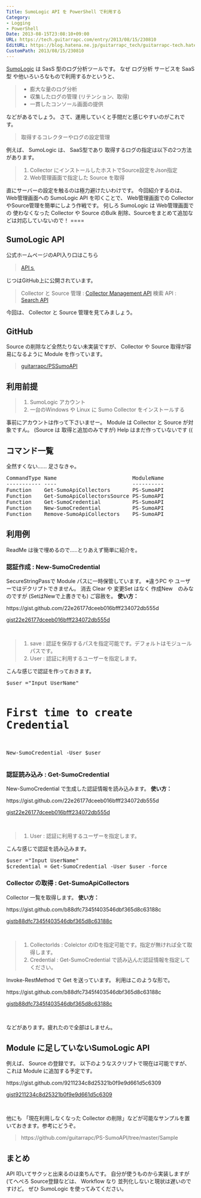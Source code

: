 ```yaml
---
Title: SumoLogic API を PowerShell で利用する
Category:
- Logging
- PowerShell
Date: 2013-08-15T23:08:10+09:00
URL: https://tech.guitarrapc.com/entry/2013/08/15/230810
EditURL: https://blog.hatena.ne.jp/guitarrapc_tech/guitarrapc-tech.hatenablog.com/atom/entry/11696248318757675890
CustomPath: 2013/08/15/230810
---
```


<p><a href="http://www.sumologic.com/" target="_blank">SumoLogic</a> は SasS 型のログ分析ツールです。 なぜ ログ分析 サービスを SaaS型 や他いろいろなもので利用するかというと、</p>
<blockquote>
<ul>
<li>膨大な量のログ分析</li>
<li>収集したログの管理 (リテンション、取得)</li>
<li>一貫したコンソール画面の提供</li>
</ul>
</blockquote>
<p>などがあるでしょう。 さて、運用していくと手間だと感じやすいのがこれです。</p>
<blockquote>取得するコレクターやログの設定管理</blockquote>
<p>例えば、 SumoLogic は、 SaaS型であり 取得するログの指定は以下の2つ方法があります。</p>
<blockquote>
<ol>
<li>Collector にインストールしたホストでSource設定をJson指定</li>
<li>Web管理画面で指定した Source を取得</li>
</ol>
</blockquote>
<p>直にサーバーの設定を触るのは極力避けたいわけです。 今回紹介するのは、Web管理画面への SumoLogic API を叩くことで、 Web管理画面での Collector やSource管理を簡単にしよう作戦です。 何しろ SumoLogic は Web管理画面での 使わなくなった Collector や Source のBulk 削除、Sourceをまとめて追加などは対応していないので！ ====</p>
<h2>SumoLogic API</h2>
<p>公式ホームページのAPI入り口はこちら</p>
<blockquote><a href="https://support.sumologic.com/forums/21733043-APIs" target="_blank">APIｓ</a></blockquote>
<p>じつはGitHub上に公開されています。</p>
<blockquote>Collector と Source 管理 : <a href="https://github.com/SumoLogic/sumo-api-doc/wiki/collector-management-api" target="_blank">Collector Management API</a> 検索 API : <a href="https://github.com/SumoLogic/sumo-api-doc/wiki/search-api" target="_blank">Search API</a></blockquote>
<p>今回は、 Collector と Source 管理を見てみましょう。</p>
<h2>GitHub</h2>
<p>Source の削除など全然たりない未実装ですが、 Collector や Source 取得が容易になるように Module を作っています。</p>
<blockquote><a href="https://github.com/guitarrapc/PS-SumoAPI" target="_blank">guitarrapc/PSSumoAPI</a></blockquote>
<h2>利用前提</h2>
<blockquote>
<ol>
<li>SumoLogic アカウント</li>
<li>一台のWindows や Linux に Sumo Collector をインストールする</li>
</ol>
</blockquote>
<p>事前にアカウントは作って下さいませー。 Module は Collector と Source が対象ですん。 (Source は 取得と追加のみですが) Help はまだ作っていないです ((</p>
<h2>コマンド一覧</h2>
<p>全然すくない...... 足さなきゃ。</p>
<pre class="brush: powershell">CommandType Name                        ModuleName
----------- ----                        ----------
Function    Get-SumoApiCollectors       PS-SumoAPI
Function    Get-SumoApiCollectorsSource PS-SumoAPI
Function    Get-SumoCredential          PS-SumoAPI
Function    New-SumoCredential          PS-SumoAPI
Function    Remove-SumoApiCollectors    PS-SumoAPI
</pre>
<h2>利用例</h2>
<p>ReadMe は後で埋めるので.....とりあえず簡単に紹介を。</p>
<h3>認証作成 : New-SumoCredential</h3>
<p>SecureStringPassで Module パスに一時保管しています。 ※違うPC や ユーザーではデクリプトできません。 消去 Clear や 変更Set はなく 作成New　のみなのですが (SetはNewで上書きでも) ご容赦を。 <strong>使い方：</strong></p>
<p>https://gist.github.com/22e26177dceeb016bfff234072db555d
<p><a href="https://gist.github.com/22e26177dceeb016bfff234072db555d">gist22e26177dceeb016bfff234072db555d</a></p>
<pre class="brush: powershell"> </pre>
<blockquote>
<ol>
<li>save : 認証を保存するパスを指定可能です。デフォルトはモジュールパスです。</li>
<li>User : 認証に利用するユーザーを指定します。</li>
</ol>
</blockquote>
<p>こんな感じで認証を作っておきます。</p>
<pre class="brush: powershell">$user ="Input UserName"

# First time to create Credential
New-SumoCredential -User $user
</pre>
<h3>認証読み込み : Get-SumoCredential</h3>
<p>New-SumoCredential で生成した認証情報を読み込みます。 <strong>使い方：</strong></p>
<p>https://gist.github.com/22e26177dceeb016bfff234072db555d
<p><a href="https://gist.github.com/22e26177dceeb016bfff234072db555d">gist22e26177dceeb016bfff234072db555d</a></p>
<pre class="brush: powershell"> </pre>
<blockquote>
<ol>
<li>User : 認証に利用するユーザーを指定します。</li>
</ol>
</blockquote>
<p>こんな感じで認証を読み込みます。</p>
<pre class="brush: powershell">$user ="Input UserName"
$credential = Get-SumoCredential -User $user -force
</pre>
<h3>Collector の取得 : Get-SumoApiCollectors</h3>
<p>Collector 一覧を取得します。 <strong>使い方：</strong></p>
<p>https://gist.github.com/b88dfc7345f403546dbf365d8c63188c
<p><a href="https://gist.github.com/b88dfc7345f403546dbf365d8c63188c">gistb88dfc7345f403546dbf365d8c63188c</a></p>
<pre class="brush: powershell"> </pre>
<blockquote>
<ol>
<li>CollectorIds : Colelctor のIDを指定可能です。指定が無ければ全て取得します。</li>
<li>Credential : Get-SumoCredential で読み込んだ認証情報を指定してください。</li>
</ol>
</blockquote>
<p>Invoke-RestMethod で Get を送っています。 利用はこのような形で。</p>
<p>https://gist.github.com/b88dfc7345f403546dbf365d8c63188c
<p><a href="https://gist.github.com/b88dfc7345f403546dbf365d8c63188c">gistb88dfc7345f403546dbf365d8c63188c</a></p>
<pre class="brush: powershell"> </pre>
<p>などがあります。疲れたので全部はしません。</p>
<h2>Module に足していないSumoLogic API</h2>
<p>例えば、 Source の登録です。 以下のようなスクリプトで現在は可能ですが、これは Module に追加する予定です。</p>
<p>https://gist.github.com/9211234c8d25321b0f9e9d661d5c6309
<p><a href="https://gist.github.com/9211234c8d25321b0f9e9d661d5c6309">gist9211234c8d25321b0f9e9d661d5c6309</a></p>
<pre class="brush: powershell"> </pre>
<p>他にも 「現在利用しなくなった Collector の削除」などが可能なサンプルを置いておきます。参考にどうぞ。</p>
<blockquote>https://github.com/guitarrapc/PS-SumoAPI/tree/master/Sample</blockquote>
<h2>まとめ</h2>
<p>API 叩いてサクッと出来るのは楽ちんです。 自分が使うものから実装しますが (てへぺろ Source登録などは、 Workflow なり 並列化しないと現状は遅いのですけど。 ぜひ SumoLogic を使ってみてください。</p>
